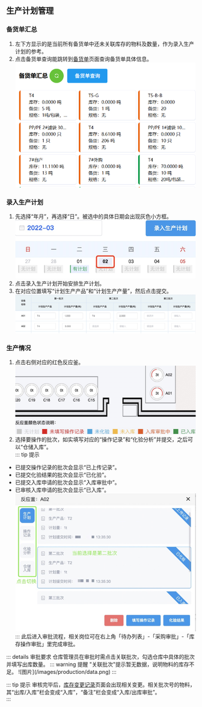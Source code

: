 ## 生产计划管理
### 备货单汇总
1. 左下方显示的是当前所有备货单中还未关联库存的物料及数量，作为录入生产计划的参考。 
2. 点击<kbd>备货单查询</kbd>能跳转到<u>备货单</u>页面查询备货单具体信息。
![图片](/images/production/prepare.png) 
### 录入生产计划
1. 先选择“年月”，再选择“日”。被选中的具体日期会出现灰色小方框。  
![图片](/images/production/scjhgl.jpg)  
2. 点击<kbd>录入生产计划</kbd>开始安排生产计划。  
3. 在对应位置填写“计划生产产品”和“计划生产产量”，然后点击<kbd>提交</kbd>。  
![图片](/images/production/scjhgl2.jpg)  
### 生产情况

1. 点击右侧对应的红色反应釜。  
![图片](/images/production/scjhgl3.jpg)  
2. 选择要操作的批次，如实填写对应的“操作记录”和“化验分析”并提交，之后可以“仓储入库”。  
::: tip 提示
+ 已提交操作记录的批次会显示“已上传记录”。  
+ 已提交化验结果的批次会显示“已化验”。  
+ 已提交入库申请的批次会显示“入库审批中”。  
+ 已审核入库申请的批次会显示“已入库”。  
![图片](/images/production/scjhgl4.jpg)  
:::
此后进入审批流程，相关岗位可在右上角「待办列表」-「采购审批」-「库存操作审批」里完成审批。
<ShowImg src="/images/process/sc-scllsp.png" text="“库存操作审批”的审批流程图"/>   
::: details 审批要求
仓库管理员在审批时需点击<kbd>关联批次</kbd>，勾选仓库中具体的批次并填写出库数量。 
::: warning 提醒
"关联批次"提示暂无数据，说明物料的库存不足。
![图片](/images/production/data.png)
:::    

::: tip 提示
审核完毕后，<u>库存变更记录</u>页面会出现相关变更。相关批次号的物料，其“出库/入库”栏会变成“入库”，“备注”栏会变成“入库/出库审批”。  
:::